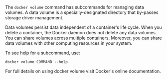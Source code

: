 The `docker volume` command has subcommands for managing data volumes. A data
volume is a specially-designated directory that by-passes storage driver
management.

Data volumes persist data independent of a container's life cycle. When you
delete a container, the Docker daemon does not delete any data volumes. You can
share volumes across multiple containers. Moreover, you can share data volumes
with other computing resources in your system.

To see help for a subcommand, use:

    docker volume COMMAND --help

For full details on using docker volume visit Docker's online documentation.
